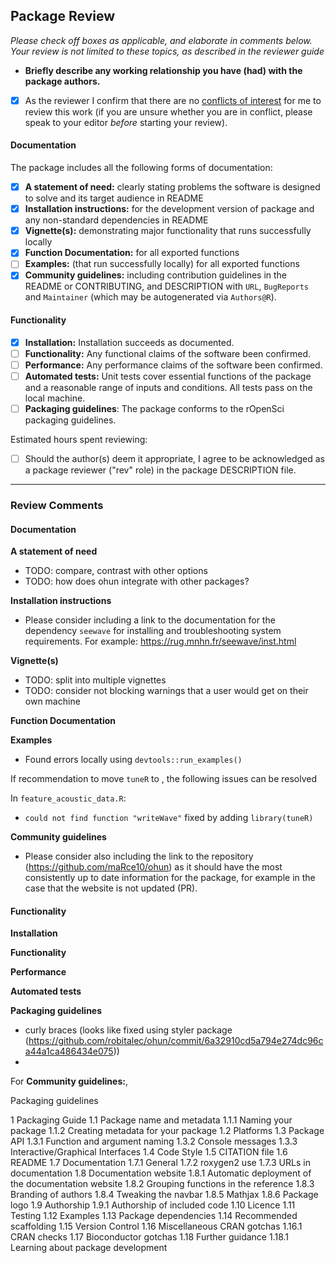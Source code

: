 ## Package Review

*Please check off boxes as applicable, and elaborate in comments below. Your review is not limited to these topics, as described in the reviewer guide*

-   **Briefly describe any working relationship you have (had) with the package authors.**
-   [x] As the reviewer I confirm that there are no [conflicts of interest](https://devguide.ropensci.org/policies.html#coi) for me to review this work (if you are unsure whether you are in conflict, please speak to your editor *before* starting your review).


#### Documentation

The package includes all the following forms of documentation:

-   [x] **A statement of need:** clearly stating problems the software is designed to solve and its target audience in README
-   [x] **Installation instructions:** for the development version of package and any non-standard dependencies in README
-   [x] **Vignette(s):** demonstrating major functionality that runs successfully locally
-   [x] **Function Documentation:** for all exported functions
-   [ ] **Examples:** (that run successfully locally) for all exported functions
-   [x] **Community guidelines:** including contribution guidelines in the README or CONTRIBUTING, and DESCRIPTION with `URL`, `BugReports` and `Maintainer` (which may be autogenerated via `Authors@R`).

#### Functionality

-   [x] **Installation:** Installation succeeds as documented.
-   [ ] **Functionality:** Any functional claims of the software been confirmed.
-   [ ] **Performance:** Any performance claims of the software been confirmed.
-   [ ] **Automated tests:** Unit tests cover essential functions of the package and a reasonable range of inputs and conditions. All tests pass on the local machine.
-   [ ] **Packaging guidelines**: The package conforms to the rOpenSci packaging guidelines.

Estimated hours spent reviewing:

-   [ ] Should the author(s) deem it appropriate, I agree to be acknowledged as a package reviewer ("rev" role) in the package DESCRIPTION file.

------------------------------------------------------------------------

### Review Comments

#### Documentation

**A statement of need**

- TODO: compare, contrast with other options
- TODO: how does ohun integrate with other packages?


**Installation instructions**

-   Please consider including a link to the documentation for the dependency `seewave` for installing and troubleshooting system requirements. For example: <https://rug.mnhn.fr/seewave/inst.html>



**Vignette(s)** 

- TODO: split into multiple vignettes
- TODO: consider not blocking warnings that a user would get on their own machine

**Function Documentation** 

**Examples**

- Found errors locally using `devtools::run_examples()`


If recommendation to move `tuneR` to , the following issues can be resolved

In `feature_acoustic_data.R`:

- `could not find function "writeWave"` fixed by adding `library(tuneR)`



**Community guidelines**

-   Please consider also including the link to the repository (<https://github.com/maRce10/ohun>) as it should have the most consistently up to date information for the package, for example in the case that the website is not updated (PR).

#### Functionality

**Installation**

**Functionality**

**Performance**

**Automated tests**

**Packaging guidelines**

- curly braces (looks like fixed using styler package (https://github.com/robitalec/ohun/commit/6a32910cd5a794e274dc96ca44a1ca486434e075)) 
- 

For **Community guidelines:**,



Packaging guidelines


1 Packaging Guide
1.1 Package name and metadata
    1.1.1 Naming your package
    1.1.2 Creating metadata for your package
1.2 Platforms
1.3 Package API
    1.3.1 Function and argument naming
    1.3.2 Console messages
    1.3.3 Interactive/Graphical Interfaces
1.4 Code Style
1.5 CITATION file
1.6 README
1.7 Documentation
    1.7.1 General
    1.7.2 roxygen2 use
    1.7.3 URLs in documentation
1.8 Documentation website
    1.8.1 Automatic deployment of the documentation website
    1.8.2 Grouping functions in the reference
    1.8.3 Branding of authors
    1.8.4 Tweaking the navbar
    1.8.5 Mathjax
    1.8.6 Package logo
1.9 Authorship
    1.9.1 Authorship of included code
1.10 Licence
1.11 Testing
1.12 Examples
1.13 Package dependencies
1.14 Recommended scaffolding
1.15 Version Control
1.16 Miscellaneous CRAN gotchas
    1.16.1 CRAN checks
1.17 Bioconductor gotchas
1.18 Further guidance
    1.18.1 Learning about package development

